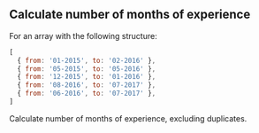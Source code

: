 ## Calculate number of months of experience
For an array with the following structure:
```javascript
[
  { from: '01-2015', to: '02-2016' },
  { from: '05-2015', to: '05-2016' },
  { from: '12-2015', to: '01-2016' },
  { from: '08-2016', to: '07-2017' },
  { from: '06-2016', to: '07-2017' },
]
```
Calculate number of months of experience, excluding duplicates.